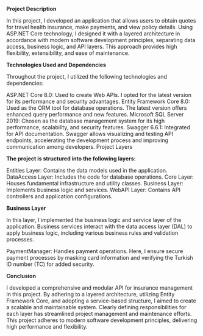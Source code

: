 **Project Description**

In this project, I developed an application that allows users to obtain quotes for travel health insurance, make payments, and view policy details. Using ASP.NET Core technology, I designed it with a layered architecture in accordance with modern software development principles, separating data access, business logic, and API layers. This approach provides high flexibility, extensibility, and ease of maintenance.

**Technologies Used and Dependencies**

Throughout the project, I utilized the following technologies and dependencies:

ASP.NET Core 8.0: Used to create Web APIs. I opted for the latest version for its performance and security advantages.
Entity Framework Core 8.0: Used as the ORM tool for database operations. The latest version offers enhanced query performance and new features.
Microsoft SQL Server 2019: Chosen as the database management system for its high performance, scalability, and security features.
Swagger 6.6.1: Integrated for API documentation. Swagger allows visualizing and testing API endpoints, accelerating the development process and improving communication among developers.
Project Layers

**The project is structured into the following layers:**

Entities Layer: Contains the data models used in the application.
DataAccess Layer: Includes the code for database operations.
Core Layer: Houses fundamental infrastructure and utility classes.
Business Layer: Implements business logic and services.
WebAPI Layer: Contains API controllers and application configurations.

**Business Layer**

In this layer, I implemented the business logic and service layer of the application. Business services interact with the data access layer (DAL) to apply business logic, including various business rules and validation processes.

PaymentManager: Handles payment operations. Here, I ensure secure payment processes by masking card information and verifying the Turkish ID number (TC) for added security.

**Conclusion**

I developed a comprehensive and modular API for insurance management in this project. By adhering to a layered architecture, utilizing Entity Framework Core, and adopting a service-based structure, I aimed to create a scalable and maintainable system. Clearly defining responsibilities for each layer has streamlined project management and maintenance efforts. This project adheres to modern software development principles, delivering high performance and flexibility.
